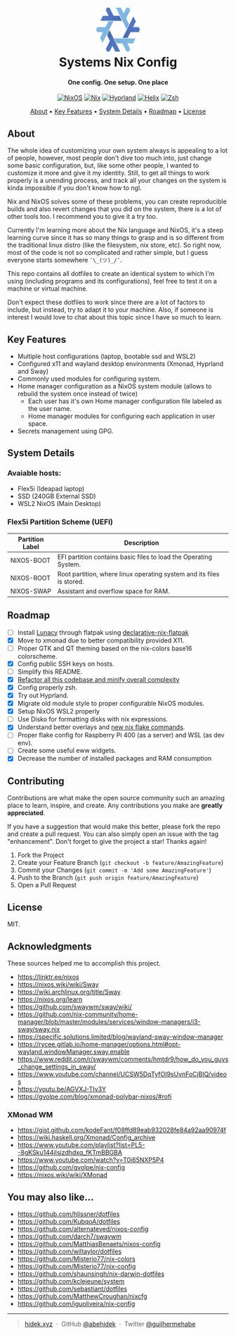 <h1 align="center">
  <br>
  <img src="https://raw.githubusercontent.com/NixOS/nixos-artwork/521e1b0a899074ca7a701c17e357c63c13d54133/logo/nix-snowflake.svg" width="100px" height="100px" alt="nix snowflake logo" />
  <br>
  Systems Nix Config
  <br>
</h1>

<h4 align="center">One config. One setup. One place</h4>

<p align="center">
  <a href="https://nixos.org"><img src="https://img.shields.io/badge/os-nixos-blue" alt="NixOS"></a>
  <a href="https://builtwithnix.org"><img src="https://img.shields.io/badge/lang-nix-lightblue" alt="Nix"></a>
  <a href="https://swaywm.org"><img src="https://img.shields.io/badge/wm-xmonad-darkblue" alt="Hyprland"></a>
  <a href="https://helix-editor.com"><img src="https://img.shields.io/badge/editor-helix-purple" alt="Helix"></a>
  <a href="https://www.zsh.org"><img src="https://img.shields.io/badge/shell-zsh-black" alt="Zsh"></a>
</p>

<p align="center">
  <a href="#about">About</a> •
  <a href="#key-features">Key Features</a> •
  <a href="#system-details">System Details</a> •
  <!-- <a href="#getting-started">Getting Started</a> • -->
  <!-- <a href="#faq">FAQ</a> • -->
  <a href="#roadmap">Roadmap</a> •
  <!-- <a href="#support">Support</a> • -->
  <a href="#license">License</a>
</p>

<!-- ![screenshot](screenshots/1.jpg) -->

## About

The whole idea of customizing your own system always is appealing to a lot of people, however, most people don't dive too much into, just change some basic configuration, but, like some other people, I wanted to customize it more and give it my identity.
Still, to get all things to work properly is a unending process, and track all your changes on the system is kinda impossible if you don't know how to ngl.

Nix and NixOS solves some of these problems, you can create reproducible builds and also revert changes that you did on the system, there is a lot of other tools too. I recommend you to give it a try too.

Currently I'm learning more about the Nix language and NixOS, it's a steep learning curve since it has so many things to grasp and is so different from the traditional linux distro (like the filesystem, nix store, etc). So right now, most of the code is not so complicated and rather simple, but I guess everyone starts somewhere `¯\_(ツ)_/¯`.

This repo contains all dotfiles to create an identical system to which I'm using (including programs and its configurations), feel free to test it on a machine or virtual machine.

Don't expect these dotfiles to work since there are a lot of factors to include, but instead, try to adapt it to your machine.
Also, if someone is interest I would love to chat about this topic since I have so much to learn.

## Key Features

- Multiple host configurations (laptop, bootable ssd and WSL2)
- Configured x11 and wayland desktop environments (Xmonad, Hyprland and Sway)
- Commonly used modules for configuring system.
- Home manager configuration as a NixOS system module (allows to rebuild the system once instead of twice)
  - Each user has it's own Home manager configuration file labeled as the user name.
  - Home manager modules for configuring each application in user space.
- Secrets management using GPG.

## System Details

### Avaiable hosts:

- Flex5i (Ideapad laptop)
- SSD (240GB External SSD)
- WSL2 NixOS (Main Desktop)

### Flex5i Partition Scheme (UEFI)

| Partition Label | Description                                                           |
| --------------- | --------------------------------------------------------------------- |
| NIXOS-BOOT      | EFI partition contains basic files to load the Operating System.      |
| NIXOS-ROOT      | Root partition, where linux operating system and its files is stored. |
| NIXOS-SWAP      | Assistant and overflow space for RAM.                                 |

<!-- ## Getting Started

All of this Nix code is avaiable to use the way you want to use, however, worth noting that not necessarily all configuration will fit in your machine.

### Prerequisites

If you are in the NixOS installer, you will need to setup your partition scheme as the same way of the partition scheme inside <a href="#system-details">systems details section</a>

since this repository manages only NixOS configuration, you will need:

- NixOS
- Git (easily installed on the NixOS setup by using `nix-shell -p git`)

### Installing and Running

To access it's configuration, it's necessary to first clone this repository in your machine.

```bash
# Clone this repository
$ git clone https://github.com/abehidek/dotfiles

# Go into the repository
$ cd dotfiles
``` -->

<!--
## FAQ

### Is it any good?

[yes.](https://news.ycombinator.com/item?id=3067434)
-->

## Roadmap

- [ ] Install [Lunacy](https://flathub.org/apps/details/com.icons8.Lunacy) through flatpak using [declarative-nix-flatpak](https://github.com/yawnt/declarative-nix-flatpak)
- [x] Move to xmonad due to better compatibility provided X11.
- [ ] Proper GTK and QT theming based on the nix-colors base16 colorscheme.
- [x] Config public SSH keys on hosts.
- [ ] Simplify this README.
- [x] [Refactor all this codebase and minify overall complexity](https://github.com/abehidek/nix-config/pull/4)
- [x] Config properly zsh.
- [x] Try out Hyprland.
- [x] Migrate old module style to proper configurable NixOS modules.
- [x] Setup NixOS WSL2 properly
- [ ] Use Disko for formatting disks with nix expressions.
- [x] Understand better overlays and [new nix flake commands](https://tonyfinn.com/blog/nix-from-first-principles-flake-edition/).
- [ ] Proper flake config for Raspberry Pi 400 (as a server) and WSL (as dev env).
- [ ] Create some useful eww widgets.
- [x] Decrease the number of installed packages and RAM consumption

## Contributing

Contributions are what make the open source community such an amazing place to learn, inspire, and create. Any contributions you make are **greatly appreciated**.

If you have a suggestion that would make this better, please fork the repo and create a pull request. You can also simply open an issue with the tag "enhancement".
Don't forget to give the project a star! Thanks again!

1. Fork the Project
2. Create your Feature Branch (`git checkout -b feature/AmazingFeature`)
3. Commit your Changes (`git commit -m 'Add some AmazingFeature'`)
4. Push to the Branch (`git push origin feature/AmazingFeature`)
5. Open a Pull Request

<!-- ## Support

You can also support us by:

<p align="left">
  <a href="https://www.buymeacoffee.com" target="_blank"><img src="https://www.buymeacoffee.com/assets/img/custom_images/purple_img.png" alt="Buy Me A Coffee" style="height: 41px !important;width: 174px !important;box-shadow: 0px 3px 2px 0px rgba(190, 190, 190, 0.5) !important;-webkit-box-shadow: 0px 3px 2px 0px rgba(190, 190, 190, 0.5) !important;" ></a> &nbsp &nbsp
  <a href="https://www.patreon.com">
    <img src="https://c5.patreon.com/external/logo/become_a_patron_button@2x.png" width="160">
  </a>
</p> -->

## License

MIT.

## Acknowledgments

These sources helped me to accomplish this project.

- https://linktr.ee/nixos
- https://nixos.wiki/wiki/Sway
- https://wiki.archlinux.org/title/Sway
- https://nixos.org/learn
- https://github.com/swaywm/sway/wiki/
- https://github.com/nix-community/home-manager/blob/master/modules/services/window-managers/i3-sway/sway.nix
- https://specific.solutions.limited/blog/wayland-sway-window-manager
- https://rycee.gitlab.io/home-manager/options.html#opt-wayland.windowManager.sway.enable
- https://www.reddit.com/r/swaywm/comments/hmtdr9/how_do_you_guys_change_settings_in_sway/
- https://www.youtube.com/channel/UCSW5DqTyfOI9sUvnFoCjBlQ/videos
- https://youtu.be/AGVXJ-TIv3Y
- https://gvolpe.com/blog/xmonad-polybar-nixos/#rofi

### XMonad WM

- https://gist.github.com/kodeFant/f08ffd89eab932028fe84a92aa90974f
- https://wiki.haskell.org/Xmonad/Config_archive
- https://www.youtube.com/playlist?list=PL5--8gKSku144jIsizdhdxq_fKTmBBGBA
- https://www.youtube.com/watch?v=T0i65NXP5P4
- https://github.com/gvolpe/nix-config
- https://nixos.wiki/wiki/XMonad

## You may also like...

- https://github.com/hlissner/dotfiles
- https://github.com/KubqoA/dotfiles
- https://github.com/alternateved/nixos-config
- https://github.com/darch7/swaywm
- https://github.com/MatthiasBenaets/nixos-config
- https://github.com/wiltaylor/dotfiles
- https://github.com/Misterio77/nix-colors
- https://github.com/Misterio77/nix-config
- https://github.com/shaunsingh/nix-darwin-dotfiles
- https://github.com/kclejeune/system
- https://github.com/sebastiant/dotfiles
- https://github.com/MatthewCroughan/nixcfg
- https://github.com/iguoliveira/nix-config

---

> [hidek.xyz](https://hidek.xyz) &nbsp;&middot;&nbsp;
> GitHub [@abehidek](https://github.com/abehidek) &nbsp;&middot;&nbsp;
> Twitter [@guilhermehabe](https://twitter.com/guilhermehabe)
